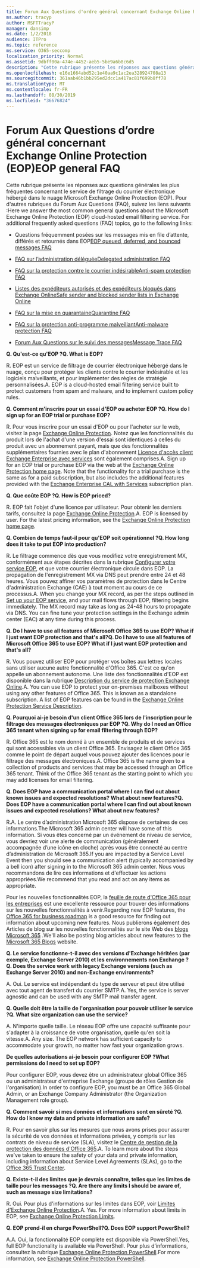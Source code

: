 ```yaml
---
title: Forum Aux Questions d'ordre général concernant Exchange Online Protection (EOP)
ms.author: tracyp
author: MSFTTracyP
manager: dansimp
ms.date: 1/2/2018
audience: ITPro
ms.topic: reference
ms.service: O365-seccomp
localization_priority: Normal
ms.assetid: 9dbff00a-474e-4452-aeb5-5be9a6b8c6d5
description: "Cette rubrique présente les réponses aux questions générales les plus fréquentes concernant le service de filtrage du courrier électronique hébergé dans le nuage Microsoft Exchange Online Protection (EOP). Pour d'autres rubriques du Forum Aux Questions (FAQ), suivez les liens suivants :"
ms.openlocfilehash: e16e1664abd52c1e40aa9c1ac2ea328924708a13
ms.sourcegitcommit: 361aab46b1bb295ed2dcc1a417ac81f699b8ff78
ms.translationtype: MT
ms.contentlocale: fr-FR
ms.lasthandoff: 08/30/2019
ms.locfileid: "36676824"
---
```

# <a name="eop-general-faq"></a><span data-ttu-id="7ebd2-104">Forum Aux Questions d’ordre général concernant Exchange Online Protection (EOP)</span><span class="sxs-lookup"><span data-stu-id="7ebd2-104">EOP general FAQ</span></span>

<span data-ttu-id="7ebd2-p102">Cette rubrique présente les réponses aux questions générales les plus fréquentes concernant le service de filtrage du courrier électronique hébergé dans le nuage Microsoft Exchange Online Protection (EOP). Pour d'autres rubriques du Forum Aux Questions (FAQ), suivez les liens suivants :</span><span class="sxs-lookup"><span data-stu-id="7ebd2-p102">Here we answer the most common general questions about the Microsoft Exchange Online Protection (EOP) cloud-hosted email filtering service. For additional frequently asked questions (FAQ) topics, go to the following links:</span></span>
  
- <span data-ttu-id="7ebd2-107">Questions fréquemment posées sur les messages mis en file d’attente, différés et retournés dans EOP</span><span class="sxs-lookup"><span data-stu-id="7ebd2-107">[EOP queued, deferred, and bounced messages FAQ](eop-queued-deferred-and-bounced-messages-faq.md)</span></span>

- [<span data-ttu-id="7ebd2-108">FAQ sur l’administration déléguée</span><span class="sxs-lookup"><span data-stu-id="7ebd2-108">Delegated administration FAQ</span></span>](delegated-administration-faq.md)

- [<span data-ttu-id="7ebd2-109">FAQ sur la protection contre le courrier indésirable</span><span class="sxs-lookup"><span data-stu-id="7ebd2-109">Anti-spam protection FAQ</span></span>](../anti-spam-protection-faq.md)

- [<span data-ttu-id="7ebd2-110">Listes des expéditeurs autorisés et des expéditeurs bloqués dans Exchange Online</span><span class="sxs-lookup"><span data-stu-id="7ebd2-110">Safe sender and blocked sender lists in Exchange Online</span></span>](../safe-sender-and-blocked-sender-lists-faq.md)

- [<span data-ttu-id="7ebd2-111">FAQ sur la mise en quarantaine</span><span class="sxs-lookup"><span data-stu-id="7ebd2-111">Quarantine FAQ</span></span>](../quarantine-faq.md)

- [<span data-ttu-id="7ebd2-112">FAQ sur la protection anti-programme malveillant</span><span class="sxs-lookup"><span data-stu-id="7ebd2-112">Anti-malware protection FAQ</span></span>](../anti-malware-protection-faq-eop.md)

- [<span data-ttu-id="7ebd2-113">Forum Aux Questions sur le suivi des messages</span><span class="sxs-lookup"><span data-stu-id="7ebd2-113">Message Trace FAQ</span></span>](http://technet.microsoft.com/library/aa49e3f9-a5b1-4410-aac2-ddbbf3f5bfb2.aspx)

 <span data-ttu-id="7ebd2-114">**Q. Qu'est-ce qu'EOP ?**</span><span class="sxs-lookup"><span data-stu-id="7ebd2-114">**Q. What is EOP?**</span></span>
  
<span data-ttu-id="7ebd2-p103">R. EOP est un service de filtrage de courrier électronique hébergé dans le nuage, conçu pour protéger les clients contre le courrier indésirable et les logiciels malveillants, et pour implémenter des règles de stratégie personnalisées.</span><span class="sxs-lookup"><span data-stu-id="7ebd2-p103">A. EOP is a cloud-hosted email filtering service built to protect customers from spam and malware, and to implement custom policy rules.</span></span>
  
 <span data-ttu-id="7ebd2-117">**Q. Comment m'inscrire pour un essai d'EOP ou acheter EOP ?**</span><span class="sxs-lookup"><span data-stu-id="7ebd2-117">**Q. How do I sign up for an EOP trial or purchase EOP?**</span></span>
  
<span data-ttu-id="7ebd2-p104">R. Pour vous inscrire pour un essai d'EOP ou pour l'acheter sur le web, visitez la page [Exchange Online Protection](https://products.office.com/exchange/exchange-email-security-spam-protection). Notez que les fonctionnalités du produit lors de l'achat d'une version d'essai sont identiques à celles du produit avec un abonnement payant, mais que des fonctionnalités supplémentaires fournies avec le plan d'abonnement [Licence d'accès client Exchange Enterprise avec services](https://products.office.com/exchange/microsoft-exchange-server-licensing-licensing-overview) sont également comprises.</span><span class="sxs-lookup"><span data-stu-id="7ebd2-p104">A. Sign up for an EOP trial or purchase EOP via the web at the [Exchange Online Protection home page](https://products.office.com/exchange/exchange-email-security-spam-protection). Note that the functionality for a trial purchase is the same as for a paid subscription, but also includes the additional features provided with the [Exchange Enterprise CAL with Services](https://products.office.com/exchange/microsoft-exchange-server-licensing-licensing-overview) subscription plan.</span></span>
  
 <span data-ttu-id="7ebd2-121">**Q. Que coûte EOP ?**</span><span class="sxs-lookup"><span data-stu-id="7ebd2-121">**Q. How is EOP priced?**</span></span>
  
<span data-ttu-id="7ebd2-p105">R. EOP fait l'objet d'une licence par utilisateur. Pour obtenir les derniers tarifs, consultez la page [Exchange Online Protection](https://products.office.com/exchange/exchange-email-security-spam-protection).</span><span class="sxs-lookup"><span data-stu-id="7ebd2-p105">A. EOP is licensed by user. For the latest pricing information, see the [Exchange Online Protection home page](https://products.office.com/exchange/exchange-email-security-spam-protection).</span></span>
  
 <span data-ttu-id="7ebd2-125">**Q. Combien de temps faut-il pour qu'EOP soit opérationnel ?**</span><span class="sxs-lookup"><span data-stu-id="7ebd2-125">**Q. How long does it take to put EOP into production?**</span></span>
  
<span data-ttu-id="7ebd2-p106">R. Le filtrage commence dès que vous modifiez votre enregistrement MX, conformément aux étapes décrites dans la rubrique [Configurer votre service EOP](set-up-your-eop-service.md), et que votre courrier électronique circule dans EOP. La propagation de l'enregistrement MX via DNS peut prendre entre 24 et 48 heures. Vous pouvez affiner vos paramètres de protection dans le Centre d'administration Exchange (CAE) à tout moment au cours de ce processus.</span><span class="sxs-lookup"><span data-stu-id="7ebd2-p106">A. When you change your MX record, as per the steps outlined in [Set up your EOP service](set-up-your-eop-service.md), and your mail flows through EOP, filtering begins immediately. The MX record may take as long as 24-48 hours to propagate via DNS. You can fine tune your protection settings in the Exchange admin center (EAC) at any time during this process.</span></span>
  
 <span data-ttu-id="7ebd2-130">**Q. Do I have to use all features of Microsoft Office 365 to use EOP? What if I just want EOP protection and that's all?**</span><span class="sxs-lookup"><span data-stu-id="7ebd2-130">**Q. Do I have to use all features of Microsoft Office 365 to use EOP? What if I just want EOP protection and that's all?**</span></span>
  
<span data-ttu-id="7ebd2-p107">R. Vous pouvez utiliser EOP pour protéger vos boîtes aux lettres locales sans utiliser aucune autre fonctionnalité d'Office 365. C'est ce qu'on appelle un abonnement autonome. Une liste des fonctionnalités d'EOP est disponible dans la rubrique [Description du service de protection Exchange Online](https://docs.microsoft.com/office365/servicedescriptions/exchange-online-protection-service-description/exchange-online-protection-service-description).</span><span class="sxs-lookup"><span data-stu-id="7ebd2-p107">A. You can use EOP to protect your on-premises mailboxes without using any other features of Office 365. This is known as a standalone subscription. A list of EOP features can be found in the [Exchange Online Protection Service Description](https://docs.microsoft.com/office365/servicedescriptions/exchange-online-protection-service-description/exchange-online-protection-service-description).</span></span>
  
 <span data-ttu-id="7ebd2-135">**Q. Pourquoi ai-je besoin d'un client Office 365 lors de l'inscription pour le filtrage des messages électroniques par EOP ?**</span><span class="sxs-lookup"><span data-stu-id="7ebd2-135">**Q. Why do I need an Office 365 tenant when signing up for email filtering through EOP?**</span></span>
  
<span data-ttu-id="7ebd2-p108">R. Office 365 est le nom donné à un ensemble de produits et de services qui sont accessibles via un client Office 365. Envisagez le client Office 365 comme le point de départ auquel vous pouvez ajouter des licences pour le filtrage des messages électroniques.</span><span class="sxs-lookup"><span data-stu-id="7ebd2-p108">A. Office 365 is the name given to a collection of products and services that may be accessed through an Office 365 tenant. Think of the Office 365 tenant as the starting point to which you may add licenses for email filtering.</span></span>
  
 <span data-ttu-id="7ebd2-139">**Q. Does EOP have a communication portal where I can find out about known issues and expected resolutions? What about new features?**</span><span class="sxs-lookup"><span data-stu-id="7ebd2-139">**Q. Does EOP have a communication portal where I can find out about known issues and expected resolutions? What about new features?**</span></span>
  
<span data-ttu-id="7ebd2-140">R.</span><span class="sxs-lookup"><span data-stu-id="7ebd2-140">A.</span></span> <span data-ttu-id="7ebd2-141">Le centre d’administration Microsoft 365 dispose de certaines de ces informations.</span><span class="sxs-lookup"><span data-stu-id="7ebd2-141">The Microsoft 365 admin center will have some of this information.</span></span> <span data-ttu-id="7ebd2-142">Si vous êtes concerné par un événement de niveau de service, vous devriez voir une alerte de communication (généralement accompagnée d’une icône en cloche) après vous être connecté au centre d’administration de Microsoft 365.</span><span class="sxs-lookup"><span data-stu-id="7ebd2-142">If you are impacted by a Service Level Event then you should see a communication alert (typically accompanied by a bell icon) after signing in to the Microsoft 365 admin center.</span></span> <span data-ttu-id="7ebd2-143">Nous vous recommandons de lire ces informations et d'effectuer les actions appropriées.</span><span class="sxs-lookup"><span data-stu-id="7ebd2-143">We recommend that you read and act on any items as appropriate.</span></span>
  
<span data-ttu-id="7ebd2-144">Pour les nouvelles fonctionnalités EOP, la [feuille de route d'Office 365 pour les entreprises](https://www.microsoft.com/microsoft-365/roadmap?filters=O365) est une excellente ressource pour trouver des informations sur les nouvelles fonctionnalités à venir.</span><span class="sxs-lookup"><span data-stu-id="7ebd2-144">Regarding new EOP features, the [Office 365 for business roadmap](https://www.microsoft.com/microsoft-365/roadmap?filters=O365) is a good resource for finding out information about upcoming new features.</span></span> <span data-ttu-id="7ebd2-145">Nous publierons également des Articles de blog sur les nouvelles fonctionnalités sur le site Web des [blogs Microsoft 365](https://www.microsoft.com/en-us/microsoft-365/blog/) .</span><span class="sxs-lookup"><span data-stu-id="7ebd2-145">We'll also be posting blog articles about new features to the [Microsoft 365 Blogs](https://www.microsoft.com/en-us/microsoft-365/blog/) website.</span></span>
  
 <span data-ttu-id="7ebd2-146">**Q. Le service fonctionne-t-il avec des versions d'Exchange héritées (par exemple, Exchange Server 2010) et les environnements non Exchange ?**</span><span class="sxs-lookup"><span data-stu-id="7ebd2-146">**Q. Does the service work with legacy Exchange versions (such as Exchange Server 2010) and non-Exchange environments?**</span></span>
  
<span data-ttu-id="7ebd2-p111">A. Oui. Le service est indépendant du type de serveur et peut être utilisé avec tout agent de transfert du courrier SMTP.</span><span class="sxs-lookup"><span data-stu-id="7ebd2-p111">A. Yes, the service is server agnostic and can be used with any SMTP mail transfer agent.</span></span>
  
 <span data-ttu-id="7ebd2-149">**Q. Quelle doit être la taille de l'organisation pour pouvoir utiliser le service ?**</span><span class="sxs-lookup"><span data-stu-id="7ebd2-149">**Q. What size organization can use the service?**</span></span>
  
<span data-ttu-id="7ebd2-p112">A. N'importe quelle taille. Le réseau EOP offre une capacité suffisante pour s'adapter à la croissance de votre organisation, quelle qu'en soit la vitesse.</span><span class="sxs-lookup"><span data-stu-id="7ebd2-p112">A. Any size. The EOP network has sufficient capacity to accommodate your growth, no matter how fast your organization grows.</span></span>
  
 <span data-ttu-id="7ebd2-153">**De quelles autorisations ai-je besoin pour configurer EOP ?**</span><span class="sxs-lookup"><span data-stu-id="7ebd2-153">**What permissions do I need to set up EOP?**</span></span>
  
<span data-ttu-id="7ebd2-154">Pour configurer EOP, vous devez être un administrateur global Office 365 ou un administrateur d'entreprise Exchange (groupe de rôles Gestion de l'organisation).</span><span class="sxs-lookup"><span data-stu-id="7ebd2-154">In order to configure EOP, you must be an Office 365 Global Admin, or an Exchange Company Administrator (the Organization Management role group).</span></span>
  
 <span data-ttu-id="7ebd2-155">**Q. Comment savoir si mes données et informations sont en sûreté ?**</span><span class="sxs-lookup"><span data-stu-id="7ebd2-155">**Q. How do I know my data and private information are safe?**</span></span>
  
<span data-ttu-id="7ebd2-p113">R. Pour en savoir plus sur les mesures que nous avons prises pour assurer la sécurité de vos données et informations privées, y compris sur les contrats de niveau de service (SLA), visitez le [Centre de gestion de la protection des données d'Office 365](https://www.microsoft.com/trust-center).</span><span class="sxs-lookup"><span data-stu-id="7ebd2-p113">A. To learn more about the steps we've taken to ensure the safety of your data and private information, including information about Service Level Agreements (SLAs), go to the [Office 365 Trust Center](https://www.microsoft.com/trust-center).</span></span>
  
 <span data-ttu-id="7ebd2-158">**Q. Existe-t-il des limites que je devrais connaître, telles que les limites de taille pour les messages ?**</span><span class="sxs-lookup"><span data-stu-id="7ebd2-158">**Q. Are there any limits I should be aware of, such as message size limitations?**</span></span>
  
<span data-ttu-id="7ebd2-p114">R. Oui. Pour plus d'informations sur les limites dans EOP, voir [Limites d'Exchange Online Protection](https://docs.microsoft.com/office365/servicedescriptions/exchange-online-protection-service-description/exchange-online-protection-limits).</span><span class="sxs-lookup"><span data-stu-id="7ebd2-p114">A. Yes. For more information about limits in EOP, see [Exchange Online Protection Limits](https://docs.microsoft.com/office365/servicedescriptions/exchange-online-protection-service-description/exchange-online-protection-limits).</span></span>
  
 <span data-ttu-id="7ebd2-162">**Q. EOP prend-il en charge PowerShell?**</span><span class="sxs-lookup"><span data-stu-id="7ebd2-162">**Q. Does EOP support PowerShell?**</span></span>
  
<span data-ttu-id="7ebd2-163">A.</span><span class="sxs-lookup"><span data-stu-id="7ebd2-163">A.</span></span> <span data-ttu-id="7ebd2-164">Oui, la fonctionnalité EOP complète est disponible via PowerShell.</span><span class="sxs-lookup"><span data-stu-id="7ebd2-164">Yes, full EOP functionality is available via PowerShell.</span></span> <span data-ttu-id="7ebd2-165">Pour plus d’informations, consultez la rubrique [Exchange Online Protection PowerShell](https://docs.microsoft.com/powershell/exchange/exchange-eop/exchange-online-protection-powershell).</span><span class="sxs-lookup"><span data-stu-id="7ebd2-165">For more information, see [Exchange Online Protection PowerShell](https://docs.microsoft.com/powershell/exchange/exchange-eop/exchange-online-protection-powershell).</span></span>
